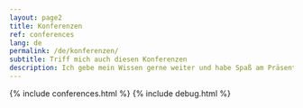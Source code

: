 ```yaml
---
layout: page2
title: Konferenzen
ref: conferences
lang: de
permalink: /de/konferenzen/
subtitle: Triff mich auch diesen Konferenzen
description: Ich gebe mein Wissen gerne weiter und habe Spaß am Präsentieren. Entsprechnd häufig bin ich auf Konferenzen anzutreffen. Ich freue mich immer wieder sehr, wenn einer meiner Abstracts für eine Veranstaltung ausgewählt wird. Hier sind meine zukünftigen Auftritte und die der näheren Vergangenheit aufgeführt.
---
```


{% include conferences.html %}
{% include debug.html %}
